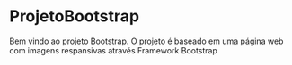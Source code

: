 # ProjetoBootstrap
Bem vindo ao projeto Bootstrap. O projeto é baseado em uma página web com imagens respansivas através Framework Bootstrap

